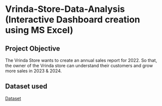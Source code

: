 # Vrinda-Store-Data-Analysis (Interactive Dashboard creation using MS Excel)
## Project Objective
The Vrinda Store wants to create an annual sales report for 2022. So that, the owner of the Vrinda store can understand their customers and grow more sales in 2023 & 2024.


## Dataset used
<a href="https://github.com/srikanthdevukar/Data-Analysis---Dashboard/blob/main/Vrinda%20Data%20Analysis.xlsx" > Dataset</a>
